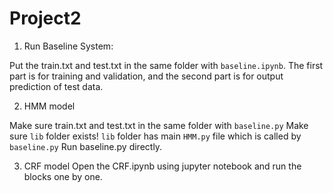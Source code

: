 # Project2
1. Run Baseline System:

Put the train.txt and test.txt  in the same folder with `baseline.ipynb`.
The first part is for training and validation, and the second part is for output prediction of test data.

2. HMM model

Make sure train.txt and test.txt in the same folder with `baseline.py`
Make sure `lib` folder exists! 
`lib` folder has main `HMM.py` file which is called by `baseline.py`
Run baseline.py directly.

3. CRF model
Open the CRF.ipynb using jupyter notebook and run the blocks one by one. 



